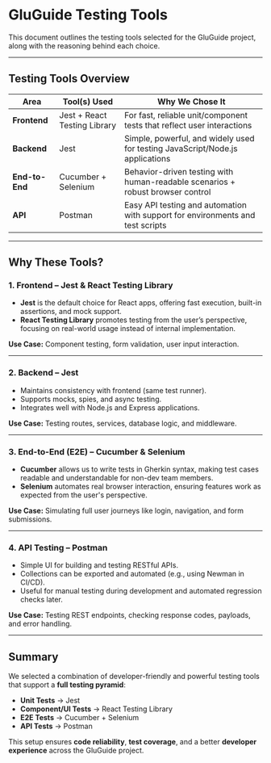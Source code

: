 # GluGuide Testing Tools

This document outlines the testing tools selected for the GluGuide project, along with the reasoning behind each choice.

---

## Testing Tools Overview

| Area          | Tool(s) Used                     | Why We Chose It                                                                 |
|---------------|----------------------------------|----------------------------------------------------------------------------------|
| **Frontend**  | Jest + React Testing Library     | For fast, reliable unit/component tests that reflect user interactions          |
| **Backend**   | Jest                             | Simple, powerful, and widely used for testing JavaScript/Node.js applications   |
| **End-to-End**| Cucumber + Selenium              | Behavior-driven testing with human-readable scenarios + robust browser control  |
| **API**       | Postman                          | Easy API testing and automation with support for environments and test scripts  |

---

##  Why These Tools?

### 1. **Frontend – Jest & React Testing Library**
- **Jest** is the default choice for React apps, offering fast execution, built-in assertions, and mock support.
- **React Testing Library** promotes testing from the user’s perspective, focusing on real-world usage instead of internal implementation.

**Use Case:** Component testing, form validation, user input interaction.

---

### 2. **Backend – Jest**
- Maintains consistency with frontend (same test runner).
- Supports mocks, spies, and async testing.
- Integrates well with Node.js and Express applications.

**Use Case:** Testing routes, services, database logic, and middleware.

---

### 3. **End-to-End (E2E) – Cucumber & Selenium**
- **Cucumber** allows us to write tests in Gherkin syntax, making test cases readable and understandable for non-dev team members.
- **Selenium** automates real browser interaction, ensuring features work as expected from the user's perspective.

**Use Case:** Simulating full user journeys like login, navigation, and form submissions.

---

### 4. **API Testing – Postman**
- Simple UI for building and testing RESTful APIs.
- Collections can be exported and automated (e.g., using Newman in CI/CD).
- Useful for manual testing during development and automated regression checks later.

**Use Case:** Testing REST endpoints, checking response codes, payloads, and error handling.

---

##  Summary

We selected a combination of developer-friendly and powerful testing tools that support a **full testing pyramid**:  
- **Unit Tests** → Jest  
- **Component/UI Tests** → React Testing Library  
- **E2E Tests** → Cucumber + Selenium  
- **API Tests** → Postman  

This setup ensures **code reliability**, **test coverage**, and a better **developer experience** across the GluGuide project.

